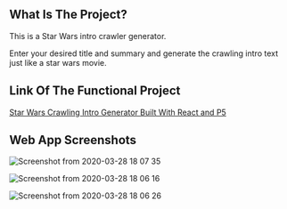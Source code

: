 ## What Is The Project?

This is a Star Wars intro crawler generator. 

Enter your desired title and summary and generate the crawling intro text just like a star wars movie. 

## Link Of The Functional Project

[Star Wars Crawling Intro Generator Built With React and P5](https://rohanbhatia96.github.io/star-wars-intro-react-p5/)

## Web App Screenshots

![Screenshot from 2020-03-28 18 07 35](https://user-images.githubusercontent.com/20585043/77823208-442dd280-711f-11ea-8340-228a07e82364.png)

![Screenshot from 2020-03-28 18 06 16](https://user-images.githubusercontent.com/20585043/77823230-6d4e6300-711f-11ea-9557-7eae18b39e32.png)

![Screenshot from 2020-03-28 18 06 26](https://user-images.githubusercontent.com/20585043/77823234-793a2500-711f-11ea-8a28-98cfbb4fecbe.png)

